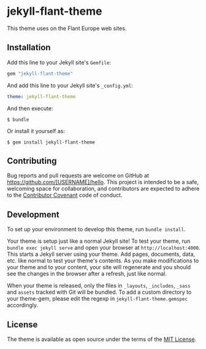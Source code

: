 # jekyll-flant-theme

This theme uses on the Flant Europe web sites.

## Installation

Add this line to your Jekyll site's `Gemfile`:

```ruby
gem "jekyll-flant-theme"
```

And add this line to your Jekyll site's `_config.yml`:

```yaml
theme: jekyll-flant-theme
```

And then execute:

    $ bundle

Or install it yourself as:

    $ gem install jekyll-flant-theme

## Contributing

Bug reports and pull requests are welcome on GitHub at https://github.com/[USERNAME]/hello. This project is intended to be a safe, welcoming space for collaboration, and contributors are expected to adhere to the [Contributor Covenant](http://contributor-covenant.org) code of conduct.

## Development

To set up your environment to develop this theme, run `bundle install`.

Your theme is setup just like a normal Jekyll site! To test your theme, run `bundle exec jekyll serve` and open your browser at `http://localhost:4000`. This starts a Jekyll server using your theme. Add pages, documents, data, etc. like normal to test your theme's contents. As you make modifications to your theme and to your content, your site will regenerate and you should see the changes in the browser after a refresh, just like normal.

When your theme is released, only the files in `_layouts`, `_includes`, `_sass` and `assets` tracked with Git will be bundled.
To add a custom directory to your theme-gem, please edit the regexp in `jekyll-flant-theme.gemspec` accordingly.

## License

The theme is available as open source under the terms of the [MIT License](https://opensource.org/licenses/MIT).
